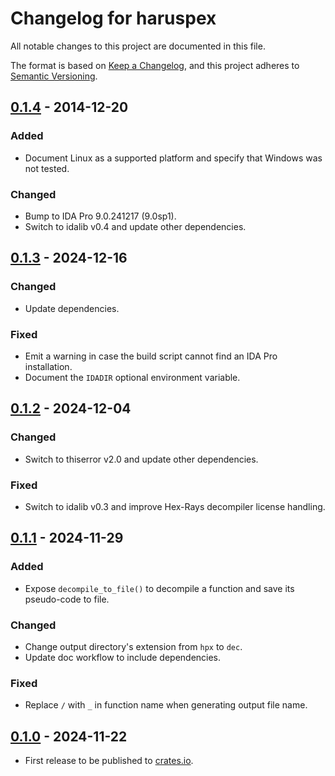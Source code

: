 # Changelog for haruspex

All notable changes to this project are documented in this file.

The format is based on [Keep a Changelog](https://keepachangelog.com/en/1.1.0/),
and this project adheres to [Semantic Versioning](https://semver.org/spec/v2.0.0.html).

## [0.1.4] - 2014-12-20

### Added

* Document Linux as a supported platform and specify that Windows was not tested.

### Changed

* Bump to IDA Pro 9.0.241217 (9.0sp1).
* Switch to idalib v0.4 and update other dependencies.

## [0.1.3] - 2024-12-16

### Changed

* Update dependencies.

### Fixed

* Emit a warning in case the build script cannot find an IDA Pro installation.
* Document the `IDADIR` optional environment variable.

## [0.1.2] - 2024-12-04

### Changed

* Switch to thiserror v2.0 and update other dependencies.

### Fixed

* Switch to idalib v0.3 and improve Hex-Rays decompiler license handling.

## [0.1.1] - 2024-11-29

### Added

* Expose `decompile_to_file()` to decompile a function and save its pseudo-code to file.

### Changed

* Change output directory's extension from `hpx` to `dec`.
* Update doc workflow to include dependencies.

### Fixed

* Replace `/` with `_` in function name when generating output file name.

## [0.1.0] - 2024-11-22

* First release to be published to [crates.io](https://crates.io/).

[unreleased]: https://github.com/0xdea/haruspex/compare/v0.1.4...HEAD

[0.1.4]: https://github.com/0xdea/haruspex/compare/v0.1.3...v0.1.4

[0.1.3]: https://github.com/0xdea/haruspex/compare/v0.1.2...v0.1.3

[0.1.2]: https://github.com/0xdea/haruspex/compare/v0.1.1...v0.1.2

[0.1.1]: https://github.com/0xdea/haruspex/compare/v0.1.0...v0.1.1

[0.1.0]: https://github.com/0xdea/haruspex/releases/tag/v0.1.0

